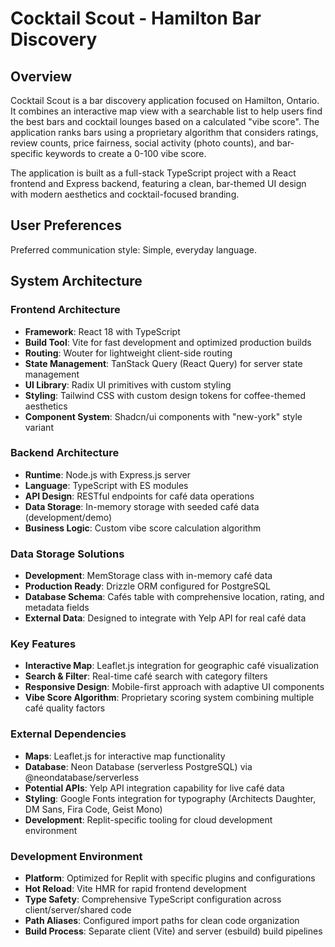 # Cocktail Scout - Hamilton Bar Discovery

## Overview

Cocktail Scout is a bar discovery application focused on Hamilton, Ontario. It combines an interactive map view with a searchable list to help users find the best bars and cocktail lounges based on a calculated "vibe score". The application ranks bars using a proprietary algorithm that considers ratings, review counts, price fairness, social activity (photo counts), and bar-specific keywords to create a 0-100 vibe score.

The application is built as a full-stack TypeScript project with a React frontend and Express backend, featuring a clean, bar-themed UI design with modern aesthetics and cocktail-focused branding.

## User Preferences

Preferred communication style: Simple, everyday language.

## System Architecture

### Frontend Architecture
- **Framework**: React 18 with TypeScript
- **Build Tool**: Vite for fast development and optimized production builds
- **Routing**: Wouter for lightweight client-side routing
- **State Management**: TanStack Query (React Query) for server state management
- **UI Library**: Radix UI primitives with custom styling
- **Styling**: Tailwind CSS with custom design tokens for coffee-themed aesthetics
- **Component System**: Shadcn/ui components with "new-york" style variant

### Backend Architecture
- **Runtime**: Node.js with Express.js server
- **Language**: TypeScript with ES modules
- **API Design**: RESTful endpoints for café data operations
- **Data Storage**: In-memory storage with seeded café data (development/demo)
- **Business Logic**: Custom vibe score calculation algorithm

### Data Storage Solutions
- **Development**: MemStorage class with in-memory café data
- **Production Ready**: Drizzle ORM configured for PostgreSQL
- **Database Schema**: Cafés table with comprehensive location, rating, and metadata fields
- **External Data**: Designed to integrate with Yelp API for real café data

### Key Features
- **Interactive Map**: Leaflet.js integration for geographic café visualization
- **Search & Filter**: Real-time café search with category filters
- **Responsive Design**: Mobile-first approach with adaptive UI components
- **Vibe Score Algorithm**: Proprietary scoring system combining multiple café quality factors

### External Dependencies
- **Maps**: Leaflet.js for interactive map functionality
- **Database**: Neon Database (serverless PostgreSQL) via @neondatabase/serverless
- **Potential APIs**: Yelp API integration capability for live café data
- **Styling**: Google Fonts integration for typography (Architects Daughter, DM Sans, Fira Code, Geist Mono)
- **Development**: Replit-specific tooling for cloud development environment

### Development Environment
- **Platform**: Optimized for Replit with specific plugins and configurations
- **Hot Reload**: Vite HMR for rapid frontend development
- **Type Safety**: Comprehensive TypeScript configuration across client/server/shared code
- **Path Aliases**: Configured import paths for clean code organization
- **Build Process**: Separate client (Vite) and server (esbuild) build pipelines